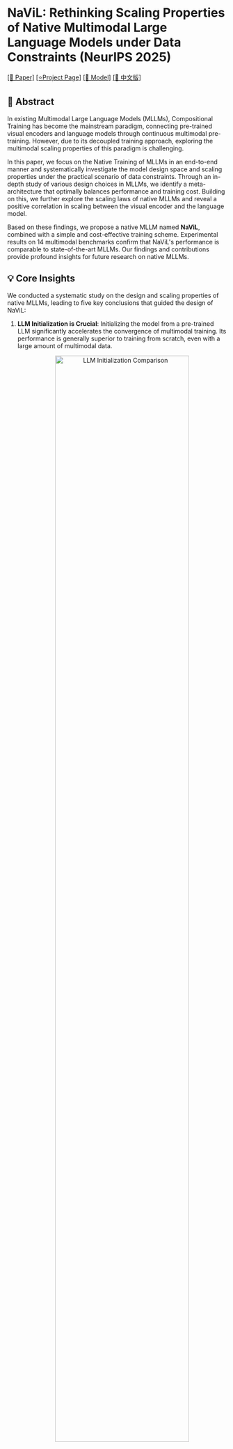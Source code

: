 # NaViL: Rethinking Scaling Properties of Native Multimodal Large Language Models under Data Constraints (NeurIPS 2025)

[[📜 Paper]](https://arxiv.org/abs/2510.08565) [[⭐️Project Page]](https://internvl.github.io/blog/2025-10-10-NaViL/) [[🤗 Model]](https://huggingface.co/collections/OpenGVLab/navil-68e62e7d20ea3e4097b56778) [[📝 中文版]](README-zh.md)

## 📖 Abstract

In existing Multimodal Large Language Models (MLLMs), Compositional Training has become the mainstream paradigm, connecting pre-trained visual encoders and language models through continuous multimodal pre-training. However, due to its decoupled training approach, exploring the multimodal scaling properties of this paradigm is challenging.

In this paper, we focus on the Native Training of MLLMs in an end-to-end manner and systematically investigate the model design space and scaling properties under the practical scenario of data constraints. Through an in-depth study of various design choices in MLLMs, we identify a meta-architecture that optimally balances performance and training cost. Building on this, we further explore the scaling laws of native MLLMs and reveal a positive correlation in scaling between the visual encoder and the language model.

Based on these findings, we propose a native MLLM named **NaViL**, combined with a simple and cost-effective training scheme. Experimental results on 14 multimodal benchmarks confirm that NaViL's performance is comparable to state-of-the-art MLLMs. Our findings and contributions provide profound insights for future research on native MLLMs.

## 💡 Core Insights

We conducted a systematic study on the design and scaling properties of native MLLMs, leading to five key conclusions that guided the design of NaViL:

1.  **LLM Initialization is Crucial**: Initializing the model from a pre-trained LLM significantly accelerates the convergence of multimodal training. Its performance is generally superior to training from scratch, even with a large amount of multimodal data.

    <p align="center">
    <img src="images/comparison_llm_init.png" alt="LLM Initialization Comparison" style="width: 80%; height: auto;" />
    </p>

2.  **MoE Architecture is Effective**: The Mixture-of-Experts (MoE) architecture can significantly enhance the model's ability to process heterogeneous data and improve overall performance without increasing inference costs (activated parameters). We found that introducing modality-specific experts for both attention and feed-forward networks (FFN) yields the best results.

    <p align="center">
    <img src="images/comparison_moe.png" alt="MoE Architecture Comparison" style="width: 60%; height: auto;" />
    </p>

3.  **Flexibility of Visual Encoder Architecture**: For a given parameter budget, the performance of the visual encoder is nearly optimal across a wide range of depth and width configurations. Shallower encoders converge faster in the early stages of training, while deeper encoders perform slightly better with more data.

4.  **Asymmetric Scaling Effects**: Scaling up the LLM consistently improves multimodal performance, following traditional language model scaling laws. However, the benefits of scaling the visual encoder diminish, with its performance ceiling being constrained by the LLM's capacity.

5.  **Joint Scaling Law for Vision and Language**: Our research reveals for the first time that **the optimal scale of the visual encoder is directly proportional to the scale of the LLM on a logarithmic scale**. This implies that they should be scaled jointly and highlights the sub-optimality of existing compositional MLLMs that pair a fixed-size visual encoder with LLMs of different sizes.

    <p align="center">
    <img src="images/comparison_vit_size_vs_llm_size.png" alt="Visual Encoder vs LLM Scaling" style="width: 60%; height: auto;" />
    </p>

For more details, please refer to the original [paper](https://arxiv.org/abs/2510.08565).

## 🏗️ NaViL Architecture

Based on the insights above, we built NaViL. It is a native, MoE-based MLLM that can be trained end-to-end and natively supports images of arbitrary resolutions.

<p align="center">
<img src="images/arch.png" alt="NaViL Architecture Diagram" style="width: 100%; height: auto;" />
</p>

-   **Visual Encoder**: Responsible for the initial extraction of visual information.
-   **MLP Connector**: Projects visual features into the LLM's feature space.
-   **MoE-extended LLM**: Contains modality-specific attention (MHA-MMoE) and feed-forward networks (FFN-MMoE) to fuse visual and text information more effectively.
-   **Visual Multi-scale Packing**: Further enhances model performance during inference by processing image inputs at multiple scales.

## 📊 Main Results

We conducted a comprehensive evaluation of NaViL on 14 mainstream multimodal benchmarks, covering general capabilities, visual question answering, OCR, chart, and document understanding.

### Comparison with SOTA Models

With comparable parameter sizes, NaViL-2B and NaViL-9B **surpass all existing native MLLMs in average performance** and achieve a level comparable to top-tier compositional MLLMs (e.g., InternVL-2.5, Qwen2.5-VL). This demonstrates the superiority of our proposed native training paradigm and scaling laws.

| Model | #A-Param | Avg | MMVet | MMMU | MMB | MME | MathVista | OCR-Bench | TextVQA | DocVQA | AI2D | ChartQA | InfoVQA |
| :--- | :--- | :--- | :--- | :--- | :--- | :--- | :--- | :--- | :--- | :--- | :--- | :--- | :--- |
| **_Compositional MLLMs_** |
| [Qwen2.5-VL](https://github.com/QwenLM/Qwen-VL) | 8.2B | 80.2 | 67.1 | 58.6 | 83.5 | 2347 | 68.2 | 864 | 84.9 | 95.7 | 83.9 | 87.3 | 82.6 |
| [InternVL-2.5](https://github.com/OpenGVLab/InternVL) | 8.1B | 77.3 | 62.8 | 56.0 | 84.6 | 2344 | 64.4 | 822 | 79.1 | 91.9 | 84.5 | 84.8 | 75.7 |
| **_Native MLLMs_** |
| [EVEv2](https://github.com/baaivision/EVE) | 7B | 62.3 | 45.0 | 39.3 | 66.3 | 1709 | 60.0* | 702 | 71.1 | 77.4* | 74.8 | 73.9 | 45.8* |
| [SAIL](https://github.com/ByteDance-Seed/SAIL) | 7B | 63.7 | 46.3 | 38.6* | 70.1 | 1719 | 57.0 | 783 | 77.1 | 78.4* | 76.7 | 69.7* | 47.3* |
| **NaViL-2B (ours)** | **2.4B** | **68.8** | **78.3** | **41.8** | **71.2** | **1822** | **50.0** | **796** | **76.9** | **85.4** | **74.6** | **78.0** | **56.0** |
| **NaViL-9B (ours)** | **9.2B** | **77.0** | **79.6** | **54.7** | **76.5** | **2225** | **66.7** | **837** | **77.2** | **90.6** | **82.4** | **85.4** | **70.2** |

> * \* denotes results tested locally using [VLMEvalKit](https://github.com/open-compass/VLMEvalKit) and [OpenCompass](https://rank.opencompass.org.cn/leaderboard-multimodal/?m=REALTIME).
> * The average score is computed by normalizing each metric to a range of 0-100.

### Qualitative Analysis

By visualizing attention maps, we found that a sufficiently large visual encoder (following our joint scaling law) helps the model focus on global information in shallower layers and promotes earlier interaction between visual and text features, which explains the performance improvement.

<p align="center">
<img src="images/visualization_attention_matrix.png" alt="Attention Map Visualization" style="width: 100%; height: auto;" />
</p>
* Top: Using a 150M visual encoder; Bottom: Using a 1.2B visual encoder. The latter exhibits stronger global attention and cross-modal interaction even in shallow layers (Layer 1).*

## 🚀 Getting Started

```bash
# 1. Clone the repository
git clone https://github.com/OpenGVLab/NaViL.git
cd NaViL

# 2. Create and activate the conda environment
conda create -n navil python=3.10 -y
conda activate navil

# 3. Install dependencies
pip install -r requirements.txt

# 4. run the inference demo

## 2B version
python -u demo.py --model_name_or_path OpenGVLab/NaViL-2B
## 9B version
python -u demo.py --model_name_or_path OpenGVLab/NaViL-9B
```

## ✨ Inference Example

Here is an example code for multimodal question answering with NaViL using the `transformers` library.

> Please use `transformers==4.51.0` to ensure the model works correctly.

<details>
<summary>Inference Example Code (Click to expand)</summary>

```python
import torch
from transformers import AutoTokenizer, AutoModel
from PIL import Image

def anyres_preprocess_multi_scale(images, image_processor, max_pixels=-1, min_pixels=-1, scale_downsample_ratio=0.7071):
    assert min_pixels > 0 and max_pixels > 0, 'min_pixels and max_pixels must be set'
    if not isinstance(images, list):
        images = [images]
    
    pixel_values_all, image_grid_thws_all, num_scales_all = [], [], []
    for image in images:
        ret = image_processor(image, return_tensors="pt", min_pixels=min_pixels, max_pixels=max_pixels)
        image_grid_thws = [ret['image_grid_thw'][0]]
        pixel_values = ret['pixel_values'].reshape(ret['image_grid_thw'].prod(), -1, image_processor.patch_size, image_processor.patch_size)

        while True:
            current_pixels = image_grid_thws[0].prod() * (image_processor.patch_size ** 2)
            max_pixels = current_pixels * (scale_downsample_ratio ** 2)
            if max_pixels < min_pixels:
                break
            ret = image_processor(image, return_tensors="pt", min_pixels=min_pixels, max_pixels=max_pixels)
            if ret['image_grid_thw'].prod() >= image_grid_thws[0].prod():
                break
            image_grid_thws.insert(0, ret['image_grid_thw'][0])
            pixel_values = torch.cat([ret['pixel_values'].reshape(ret['image_grid_thw'].prod(), -1, image_processor.patch_size, image_processor.patch_size), pixel_values], dim=0)
            
        pixel_values_all.append(pixel_values)
        image_grid_thws_all.extend(image_grid_thws)
        num_scales_all.append(len(image_grid_thws))
    pixel_values = torch.cat(pixel_values_all, dim=0)
    return pixel_values, image_grid_thws_all, num_scales_all


def load_image(
    image_files,
    image_processor,
    patch_size=16,
    max_num=24576,
    min_num=256,
    upscale=False,
    scale_downsample_ratio=0.7071,
):
    
    if not isinstance(image_files, list):
        image_files = [image_files]
    
    images = []
    for image_file in image_files:
        image = Image.open(image_file).convert('RGB')
        if upscale:
            image = image.resize((image.width * 2, image.height * 2), Image.BILINEAR)
        images.append(image)
    
    min_pixels = min_num * (patch_size ** 2)
    max_pixels = max_num * (patch_size ** 2)
    pixel_values, image_grid_thws, num_scales = anyres_preprocess_multi_scale(
                                                                images=images,
                                                                image_processor=image_processor,
                                                                max_pixels=max_pixels,
                                                                min_pixels=min_pixels,
                                                                scale_downsample_ratio=scale_downsample_ratio,
                                                            )

    image_grid_thws = torch.stack(image_grid_thws)
    num_scales = torch.tensor(num_scales)
    return pixel_values, image_grid_thws, num_scales


def load_model_tokenizer(model_path):
    tokenizer = AutoTokenizer.from_pretrained(model_path, trust_remote_code=True, use_fast=False)

    device = torch.cuda.current_device()
    model = AutoModel.from_pretrained(
        model_path,
        low_cpu_mem_usage=True,
        torch_dtype=torch.bfloat16,
        trust_remote_code=True,
        load_in_8bit=False
    ).eval()
    model.init_special_token_ids(tokenizer)

    # fix bug caused by size mismatch
    if hasattr(model.config, "tie_word_embeddings") and model.config.tie_word_embeddings:
        model.language_model.tie_weights()

    model = model.to(device)

    return model, tokenizer


def generate(message, model, tokenizer):
    image_num = len([x for x in message if x['type'] == 'image'])
    prompt = '\n'.join([x['value'] for x in message if x['type'] == 'text'])

    if image_num > 0:
        image_paths = [x['value'] for x in message if x['type'] == 'image']
        pixel_values, image_grid_thws, num_scales = load_image(
                                                                image_paths,
                                                                model.image_processor,
                                                                max_num=model.config.max_dynamic_patch,
                                                                min_num=model.config.min_dynamic_patch,
                                                                patch_size=model.config.vision_config.patch_size,
                                                                scale_downsample_ratio=model.config.scale_downsample_ratio,
                                                            )
        pixel_values = pixel_values.cuda().to(torch.bfloat16)
        image_grid_thws = image_grid_thws.cuda()
        num_scales = num_scales.cuda()
    else:
        pixel_values, image_grid_thws, num_scales = None, None, None

    generation_config = dict(do_sample=False, max_new_tokens=1024, top_p=None, num_beams=1)
    with torch.no_grad():
        try:
            response = model.chat(
                tokenizer,
                pixel_values=pixel_values,
                question=prompt,
                generation_config=generation_config,
                verbose=True,
                anyres_image_size=True,
                num_patches_list=image_grid_thws,
                num_scales=num_scales,
                )
        except Exception as e:
            print(f"Error in model chat: {e}")
            raise e
    return response

# --- Main Program ---
# Select the model to load
# model_path = "OpenGVLab/NaViL-2B"
model_path = "OpenGVLab/NaViL-9B"

print(f"Loading model from {model_path}...")
model, tokenizer = load_model_tokenizer(model_path)

# Prepare the input message
# The input format is a list of dictionaries, supporting multiple images and text segments
message = [
    {"type": "image", "value": "./examples/image1.jpg"},
    {"type": "text", "value": "Please describe the image shortly."},
]

print("Generating response...")
response = generate(message, model, tokenizer)

print("\n=== Response ===")
print(response)
```

</details>

## ✍️ How to Cite

If you find NaViL or our findings useful in your research, please consider citing our paper:

```bibtex
@article{tian2025navil,
  title={NaViL: Rethinking Scaling Properties of Native Multimodal Large Language Models under Data Constraints},
  author={Tian, Changyao and Li, Hao and Luo, Gen and Zhu, Xizhou and Su, Weijie and Deng, Hanming and Zhu, Jinguo and Shao, Jie and Zhu, Ziran and Liu, Yunpeng and Lu, Lewei and Wang, Wenhai and Li, Hongsheng and Dai, Jifeng},
  journal={arXiv preprint},
  year={2025}
}
```